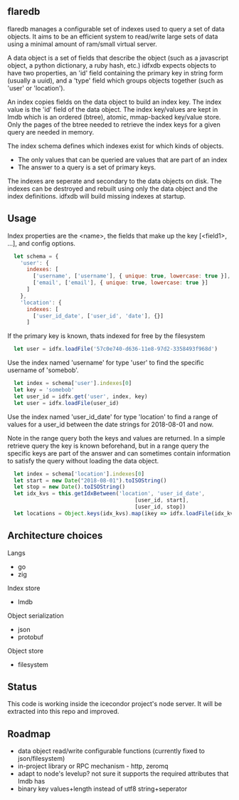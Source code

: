 ## flaredb
flaredb manages a configurable set of indexes used to query a set of data objects. 
It aims to be an efficient system to read/write large sets of data using 
a minimal amount of ram/small virtual server. 

A data object is a set of fields that describe the object (such as a javascript object, 
a python dictionary, a ruby hash, etc.) idfxdb expects objects to have two properties, 
an 'id' field containing the primary key in string form (usually a uuid), and a 'type' 
field which groups objects together 
(such as 'user' or 'location').

An index copies fields on the data object to build
an index key. The index value is the 'id' field of the data object. 
The index key/values are kept in lmdb which is an ordered (btree), atomic, mmap-backed
key/value store. 
Only the pages of the btree needed to retrieve the
index keys for a given query are needed in memory. 

The index schema defines which indexes exist for which kinds of objects.

* The only values that can be queried are values that are part of an index 
* The answer to a query is a set of primary keys.

The indexes are seperate and secondary to the data objects on disk. 
The indexes can be destroyed and rebuilt using only the data object
and the index definitions. idfxdb will build missing indexes at startup.

## Usage 
Index properties are the &lt;name&gt;, the fields that make up the key [&lt;field1&gt;, ...], and config options.
```javascript
  let schema = {
    'user': {
      indexes: [
        ['username', ['username'], { unique: true, lowercase: true }],
        ['email', ['email'], { unique: true, lowercase: true }]
      ]
    },
    'location': {
      indexes: [
        ['user_id_date', ['user_id', 'date'], {}]
      ]
```

If the primary key is known, thats indexed for free by the filesystem
```javascript
  let user = idfx.loadFile('57c0e740-d636-11e8-97d2-3358493f968d')
```

Use the index named 'username' for type 'user' to find the specific username of 'somebob'.
```javascript
  let index = schema['user'].indexes[0]
  let key = 'somebob'
  let user_id = idfx.get('user', index, key)
  let user = idfx.loadFile(user_id)
```

Use the index named 'user_id_date' for type 'location' to find a range of values for a user_id
between the date strings for 2018-08-01 and now.

Note in the range query both the keys and values are returned. In a simple retrieve query the
key is known beforehand, but in a range query the specific keys are part of the answer and 
can sometimes contain information to satisfy the query without loading the data object.

```javascript
  let index = schema['location'].indexes[0]
  let start = new Date("2018-08-01").toISOString()
  let stop = new Date().toISOString()
  let idx_kvs = this.getIdxBetween('location', 'user_id_date', 
                                        [user_id, start],
                                        [user_id, stop])
  let locations = Object.keys(idx_kvs).map(ikey => idfx.loadFile(idx_kvs[ikey]))

```

## Architecture choices

Langs
  * go
  * zig

Index store
  * lmdb

Object serialization
  * json
  * protobuf

Object store
  * filesystem

## Status
This code is working inside the icecondor project's node server. It will be
extracted into this repo and improved.

## Roadmap
* data object read/write configurable functions (currently fixed to json/filesystem)
* in-project library or RPC mechanism - http, zeromq
* adapt to node's levelup? not sure it supports the required attributes that lmdb has
* binary key values+length instead of utf8 string+seperator


